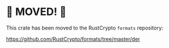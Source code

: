 # 🚨 MOVED! 🚨

This crate has been moved to the RustCrypto `formats` repository:

https://github.com/RustCrypto/formats/tree/master/der
